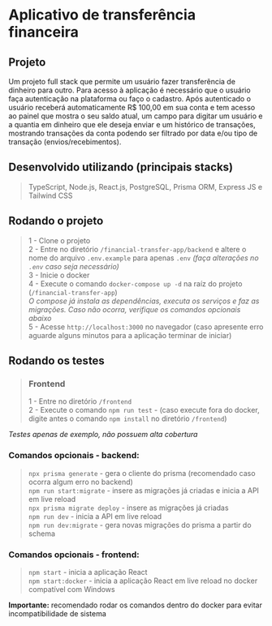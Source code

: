 # Aplicativo de transferência financeira

## Projeto

Um projeto full stack que permite um usuário fazer transferência de dinheiro para outro. Para acesso à aplicação é necessário que o usuário faça autenticação na plataforma ou faço o cadastro. Após autenticado o usuário receberá automaticamente R$ 100,00 em sua conta e tem acesso ao painel que mostra o seu saldo atual, um campo para digitar um usuário e a quantia em dinheiro que ele deseja enviar e um histórico de transações, mostrando transações da conta podendo ser filtrado por data e/ou tipo de transação (envios/recebimentos).

## Desenvolvido utilizando (principais stacks)
> TypeScript, Node.js, React.js, PostgreSQL, Prisma ORM, Express JS e Tailwind CSS

## Rodando o projeto
> 1 - Clone o projeto <br>
> 2 - Entre no diretório `/financial-transfer-app/backend` e altere o nome do arquivo `.env.example` para apenas `.env` *(faça alterações no `.env` caso seja necessário)* <br>
> 3 - Inicie o docker <br>
> 4 - Execute o comando `docker-compose up -d` na raíz do projeto (`/financial-transfer-app`) <br>
> *O compose já instala as dependências, executa os serviços e faz as migrações. Caso não ocorra, verifique os comandos opcionais abaixo* <br>
> 5 - Acesse `http://localhost:3000` no navegador (caso apresente erro aguarde alguns minutos para a aplicação terminar de iniciar)

## Rodando os testes

> ### Frontend
> 1 - Entre no diretório `/frontend` <br>
> 2 - Execute o comando `npm run test` - (caso execute fora do docker, digite antes o comando `npm install` no diretório `/frontend`)

*Testes apenas de exemplo, não possuem alta cobertura*

### Comandos opcionais - backend:
> `npx prisma generate` - gera o cliente do prisma  (recomendado caso ocorra algum erro no backend) <br>
> `npm run start:migrate` - insere as migrações já criadas e inicia a API em live reload <br>
> `npx prisma migrate deploy` - insere as migrações já criadas <br>
> `npm run dev` - inicia a API em live reload <br>
> `npm run dev:migrate` - gera novas migrações do prisma a partir do schema <br>

### Comandos opcionais - frontend:
> `npm start` - inicia a aplicação React <br>
> `npm start:docker` - inicia a aplicação React em live reload no docker compatível com Windows

<b>Importante:</b> recomendado rodar os comandos dentro do docker para evitar incompatibilidade de sistema
